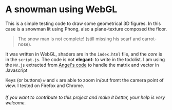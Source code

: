 # A snowman using WebGL

This is a simple testing code to draw some geometrical 3D figures. In this case is a snowman lit using Phong, also a plane-texture composed the floor. 
>The snow man is not complete! (still missing his scarf and carrot-nose).

It was written in WebGL, shaders are in the `index.html` file, and the *core* is in the `script.js`. The code is not **elegant**: to write in the todolist. I am using the `MV.js` extracted from [Angel's code](https://github.com/esangel/WebGL/tree/master/Common) to handle the matrix and vector in Javascript

Keys (or buttons) `w` and `s` are able to zoom in/out fromt the camera point of view. I tested on Firefox and Chrome.

[QuickPHP]: <http://www.zachsaw.com/?pg=quickphp_php_tester_debugger>
[Sylvester]: <http://sylvester.jcoglan.com/>
[dat.gui]: <https://github.com/dataarts/dat.gui>

###### If you want to contribute to this project and make it better, your help is very welcome.